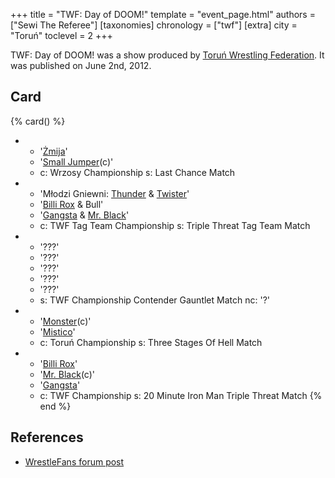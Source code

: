 +++
title = "TWF: Day of DOOM!"
template = "event_page.html"
authors = ["Sewi The Referee"]
[taxonomies]
chronology = ["twf"]
[extra]
city = "Toruń"
toclevel = 2
+++

TWF: Day of DOOM! was a show produced by [Toruń Wrestling Federation](@/o/twf.md). It was published on June 2nd, 2012.

## Card

{% card() %}
- - '[Żmija](@/w/zmija.md)'
  - '[Small Jumper](@/w/small-jumper.md)(c)'
  - c: Wrzosy Championship
    s: Last Chance Match
- - 'Młodzi Gniewni: [Thunder](@/w/thunder.md) & [Twister](@/w/twister.md)'
  - '[Billi Rox](@/w/corin-mear.md) & Bull'
  - '[Gangsta](@/w/jay-revolt.md) & [Mr. Black](@/w/mr-black.md)'
  - c: TWF Tag Team Championship
    s: Triple Threat Tag Team Match
- - '???'
  - '???'
  - '???'
  - '???'
  - '???'
  - s: TWF Championship Contender Gauntlet Match
    nc: '?'
- - '[Monster](@/w/chris-hunter.md)(c)'
  - '[Mistico](@/w/mistico.md)'
  - c: Toruń Championship
    s: Three Stages Of Hell Match
- - '[Billi Rox](@/w/corin-mear.md)'
  - '[Mr. Black](@/w/mr-black.md)(c)'
  - '[Gangsta](@/w/jay-revolt.md)'
  - c: TWF Championship
    s: 20 Minute Iron Man Triple Threat Match
{% end %}

## References

* [WrestleFans forum post](https://wrestlefans.pl/forum/viewtopic.php?f=59&t=29833)
